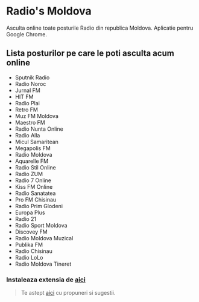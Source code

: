 # Radio's Moldova
Asculta online toate posturile Radio din republica Moldova.
Aplicatie pentru Google Chrome.

## Lista posturilor pe care le poti asculta acum online
* Sputnik Radio
* Radio Noroc
* Jurnal FM
* HIT FM
* Radio Plai
* Retro FM
* Muz FM Moldova
* Maestro FM
* Radio Nunta Online
* Radio Alla
* Micul Samaritean
* Megapolis FM
* Radio Moldova
* Aquarelle FM
* Radio Stil Online
* Radio ZUM
* Radio 7 Online
* Kiss FM Online
* Radio Sanatatea
* Pro FM Chisinau
* Radio Prim Glodeni
* Europa Plus
* Radio 21
* Radio Sport Moldova
* Discovey FM
* Radio Moldova Muzical
* Publika FM
* Radio Chisinau
* Radio LoLo
* Radio Moldova Tineret

### Instaleaza extensia de [aici](https://chrome.google.com/webstore/detail/radios-moldova/hhepcbepkfgppibjhlncbinbkmigjjbf)

> Te astept [aici](https://github.com/wanoo21/radiosmoldova/issues) cu propuneri si sugestii.
